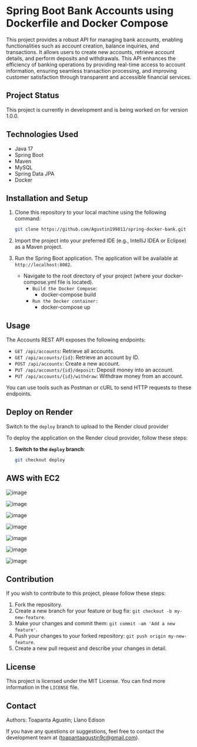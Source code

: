 # Spring Boot Bank Accounts using Dockerfile and Docker Compose

This project provides a robust API for managing bank accounts, enabling functionalities such as account creation, balance inquiries, and transactions. It allows users to create new accounts, retrieve account details, and perform deposits and withdrawals. This API enhances the efficiency of banking operations by providing real-time access to account information, ensuring seamless transaction processing, and improving customer satisfaction through transparent and accessible financial services.

## Project Status

This project is currently in development and is being worked on for version 1.0.0.

## Technologies Used

- Java 17
- Spring Boot
- Maven
- MySQL
- Spring Data JPA
- Docker

## Installation and Setup

1. Clone this repository to your local machine using the following command:
    ```bash
    git clone https://github.com/Agustin199811/spring-docker-bank.git

2. Import the project into your preferred IDE (e.g., IntelliJ IDEA or Eclipse) as a Maven project.

3. Run the Spring Boot application. The application will be available at `http://localhost:8082`.
    - Navigate to the root directory of your project (where your docker-compose.yml file is located).
        - `Build the Docker Compose`:
            + docker-compose build
        - `Run the Docker container:`
            + docker-compose up

## Usage


The Accounts REST API exposes the following endpoints:

- `GET /api/accounts`: Retrieve all accounts.
- `GET /api/accounts/{id}`: Retrieve an account by ID.
- `POST /api/accounts`: Create a new account.
- `PUT /api/accounts/{id}/deposit`: Deposit money into an account.
- `PUT /api/accounts/{id}/withdraw`: Withdraw money from an account.

You can use tools such as Postman or cURL to send HTTP requests to these endpoints.

## Deploy on Render

Switch to the `deploy` branch to upload to the Render cloud provider

To deploy the application on the Render cloud provider, follow these steps:

1. **Switch to the `deploy` branch**:
   ```bash
   git checkout deploy
## AWS with EC2
![image](https://github.com/Agustin199811/spring-docker-bank/assets/91472854/e7f4c4a8-ceb4-4e97-990f-e3403fe9c2c3)

![image](https://github.com/Agustin199811/spring-docker-bank/assets/91472854/4e4e949f-773e-4be1-9b54-6c3eb2c6ffe7)

![image](https://github.com/Agustin199811/spring-docker-bank/assets/91472854/502466f0-f051-4a05-bbcb-1ff655a6e69b)

![image](https://github.com/Agustin199811/spring-docker-bank/assets/91472854/c17a72eb-09f9-4197-ade6-62cb063c9f6e)

![image](https://github.com/Agustin199811/spring-docker-bank/assets/91472854/7bf68f67-4308-4dfa-b01c-b6e611a471d5)

![image](https://github.com/Agustin199811/spring-docker-bank/assets/91472854/543265b7-24d0-485f-b84a-21fe52203118)

![image](https://github.com/Agustin199811/spring-docker-bank/assets/91472854/8e9572f8-5431-4fde-9434-be084f7880c6)

## Contribution

If you wish to contribute to this project, please follow these steps:

1. Fork the repository.
2. Create a new branch for your feature or bug fix: `git checkout -b my-new-feature`.
3. Make your changes and commit them: `git commit -am 'Add a new feature'`.
4. Push your changes to your forked repository: `git push origin my-new-feature`.
5. Create a new pull request and describe your changes in detail.

## License

This project is licensed under the MIT License. You can find more information in the `LICENSE` file.

## Contact
Authors: Toapanta Agustin; Llano Edison

If you have any questions or suggestions, feel free to contact the development team at (toapantaagustin9c@gmail.com).
